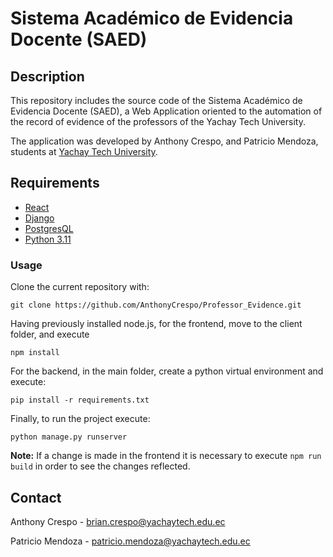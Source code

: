 # Sistema Académico de Evidencia Docente (SAED)

## Description

This repository includes the source code of the Sistema Académico de Evidencia Docente (SAED), a Web Application oriented to the automation of the record of evidence of the professors of the Yachay Tech University.

The application was developed by Anthony Crespo, and Patricio Mendoza, students at [Yachay Tech University](https://www.yachaytech.edu.ec/en/).


## Requirements
* [React](https://es.react.dev/)
* [Django](https://www.djangoproject.com/)
* [PostgresQL](https://www.postgresql.org/)
* [Python 3.11](https://www.python.org/)


### Usage

Clone the current repository with:
```
git clone https://github.com/AnthonyCrespo/Professor_Evidence.git
```

Having previously installed node.js, for the frontend, move to the client folder, and execute
```
npm install
```
For the backend, in the main folder, create a python virtual environment and execute: 
```
pip install -r requirements.txt
```
Finally, to run the project execute:
```
python manage.py runserver
```

**Note:** If a change is made in the frontend it is necessary to execute `npm run build` in order to see the changes reflected.
## Contact

Anthony Crespo - brian.crespo@yachaytech.edu.ec

Patricio Mendoza - patricio.mendoza@yachaytech.edu.ec


<br>
<br>

